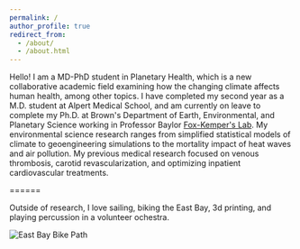 ```yaml
---
permalink: /
author_profile: true
redirect_from: 
  - /about/
  - /about.html
---
```


Hello! I am a MD-PhD student in Planetary Health, which is a new collaborative academic field examining how the changing climate affects human health, among other topics. I have completed my second year as a M.D. student at Alpert Medical School, and am currently on leave to complete my Ph.D. at Brown's Department of Earth, Environmental, and Planetary Science working in Professor Baylor [Fox-Kemper's Lab](https://fox-kemper.com/). My environmental science research ranges from simplified statistical models of climate to geoengineering simulations to the mortality impact of heat waves and air pollution. My previous medical research focused on venous thrombosis, carotid revascularization, and optimizing inpatient cardiovascular treatments.



======

Outside of research, I love sailing, biking the East Bay, 3d printing, and playing percussion in a volunteer ochestra.

![East Bay Bike Path](EastBayBikePath.png)

